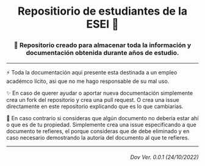 # <p align='center'>Repositiorio de estudiantes de la ESEI :rocket:</p>

### <p align='center'>:pencil: Repositorio creado para almacenar toda la información y documentación obtenida durante años de estudio.</p>

---

:zap: Toda la documentación aqui presente esta destinada a un empleo  académco lícito, asi que no me hago responsable de su mal uso.

:sparkles: En caso de querer ayudar o aportar nueva documentación simplemente crea un fork del repositorio y crea una pull request. O crea una issue directamente en este repositorio explicando que es lo que cambiarias.

:anger: En caso contrario si consideras que algún documento no deberia estar ahí o que es de tu propiedad. Simplemente crea una issue especificando a que documento te refieres, el porque consideras que de debe eliminado y en caso necesario demostrando la autoría del documento al que te refieres.

---

###### <p align='right'> Dov Ver. 0.0.1 (24/10/2022) </p>